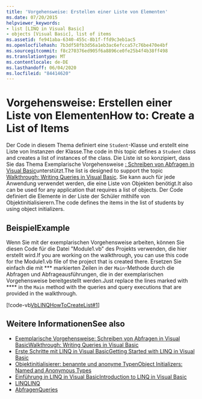 ```yaml
---
title: 'Vorgehensweise: Erstellen einer Liste von Elementen'
ms.date: 07/20/2015
helpviewer_keywords:
- list [LINQ in Visual Basic]
- objects [Visual Basic], list of items
ms.assetid: fe941aba-6340-455c-8b1f-ffd9c3eb1ac5
ms.openlocfilehash: 7b3df58fb3d56a1eb3ac6efcca57c76be470e4bf
ms.sourcegitcommit: f8c270376ed905f6a8896ce0fe25b4f4b38ff498
ms.translationtype: MT
ms.contentlocale: de-DE
ms.lasthandoff: 06/04/2020
ms.locfileid: "84414620"
---
```

# <a name="how-to-create-a-list-of-items"></a><span data-ttu-id="ebdff-102">Vorgehensweise: Erstellen einer Liste von Elementen</span><span class="sxs-lookup"><span data-stu-id="ebdff-102">How to: Create a List of Items</span></span>
<span data-ttu-id="ebdff-103">Der Code in diesem Thema definiert eine `Student`-Klasse und erstellt eine Liste von Instanzen der Klasse.</span><span class="sxs-lookup"><span data-stu-id="ebdff-103">The code in this topic defines a `Student` class and creates a list of instances of the class.</span></span> <span data-ttu-id="ebdff-104">Die Liste ist so konzipiert, dass Sie das Thema Exemplarische Vorgehensweise [: Schreiben von Abfragen in Visual Basic](walkthrough-writing-queries.md)unterstützt.</span><span class="sxs-lookup"><span data-stu-id="ebdff-104">The list is designed to support the topic [Walkthrough: Writing Queries in Visual Basic](walkthrough-writing-queries.md).</span></span> <span data-ttu-id="ebdff-105">Sie kann auch für jede Anwendung verwendet werden, die eine Liste von Objekten benötigt.</span><span class="sxs-lookup"><span data-stu-id="ebdff-105">It also can be used for any application that requires a list of objects.</span></span> <span data-ttu-id="ebdff-106">Der Code definiert die Elemente in der Liste der Schüler mithilfe von Objektinitialisierern.</span><span class="sxs-lookup"><span data-stu-id="ebdff-106">The code defines the items in the list of students by using object initializers.</span></span>  
  
## <a name="example"></a><span data-ttu-id="ebdff-107">Beispiel</span><span class="sxs-lookup"><span data-stu-id="ebdff-107">Example</span></span>  
 <span data-ttu-id="ebdff-108">Wenn Sie mit der exemplarischen Vorgehensweise arbeiten, können Sie diesen Code für die Datei "Module1.vb" des Projekts verwenden, die hier erstellt wird.</span><span class="sxs-lookup"><span data-stu-id="ebdff-108">If you are working on the walkthrough, you can use this code for the Module1.vb file of the project that is created there.</span></span> <span data-ttu-id="ebdff-109">Ersetzen Sie einfach die mit \*\*\* markierten Zeilen in der `Main`-Methode durch die Abfragen und Abfrageausführungen, die in der exemplarischen Vorgehensweise bereitgestellt werden.</span><span class="sxs-lookup"><span data-stu-id="ebdff-109">Just replace the lines marked with \*\*\*\* in the `Main` method with the queries and query executions that are provided in the walkthrough.</span></span>  
  
 [!code-vb[VbLINQHowToCreateList#1](~/samples/snippets/visualbasic/VS_Snippets_VBCSharp/VbLINQHowToCreateList/VB/Class1.vb#1)]  
  
## <a name="see-also"></a><span data-ttu-id="ebdff-110">Weitere Informationen</span><span class="sxs-lookup"><span data-stu-id="ebdff-110">See also</span></span>

- [<span data-ttu-id="ebdff-111">Exemplarische Vorgehensweise: Schreiben von Abfragen in Visual Basic</span><span class="sxs-lookup"><span data-stu-id="ebdff-111">Walkthrough: Writing Queries in Visual Basic</span></span>](walkthrough-writing-queries.md)
- [<span data-ttu-id="ebdff-112">Erste Schritte mit LINQ in Visual Basic</span><span class="sxs-lookup"><span data-stu-id="ebdff-112">Getting Started with LINQ in Visual Basic</span></span>](getting-started-with-linq.md)
- [<span data-ttu-id="ebdff-113">Objektinitialisierer: benannte und anonyme Typen</span><span class="sxs-lookup"><span data-stu-id="ebdff-113">Object Initializers: Named and Anonymous Types</span></span>](../../language-features/objects-and-classes/object-initializers-named-and-anonymous-types.md)
- [<span data-ttu-id="ebdff-114">Einführung in LINQ in Visual Basic</span><span class="sxs-lookup"><span data-stu-id="ebdff-114">Introduction to LINQ in Visual Basic</span></span>](../../language-features/linq/introduction-to-linq.md)
- [<span data-ttu-id="ebdff-115">LINQ</span><span class="sxs-lookup"><span data-stu-id="ebdff-115">LINQ</span></span>](../../language-features/linq/index.md)
- [<span data-ttu-id="ebdff-116">Abfragen</span><span class="sxs-lookup"><span data-stu-id="ebdff-116">Queries</span></span>](../../../language-reference/queries/index.md)
